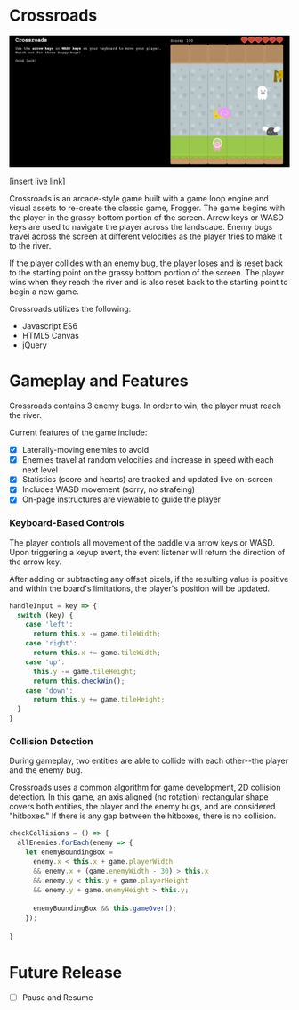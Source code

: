 # Crossroads

![](demo/crossroads-example.gif)

[insert live link]

Crossroads is an arcade-style game built with a game loop engine and visual assets to re-create the classic game, Frogger. The game begins with the player in the grassy bottom portion of the screen. Arrow keys or WASD keys are used to navigate the player across the landscape. Enemy bugs travel across the screen at different velocities as the player tries to make it to the river.

If the player collides with an enemy bug, the player loses and is reset back to the starting point on the grassy bottom portion of the screen. The player wins when they reach the river and is also reset back to the starting point to begin a new game.


Crossroads utilizes the following:
* Javascript ES6
* HTML5 Canvas
* jQuery

# Gameplay and Features

Crossroads contains 3 enemy bugs. In order to win, the player must reach the river.

Current features of the game include:
-[X] Laterally-moving enemies to avoid
-[X] Enemies travel at random velocities and increase in speed with each next level
-[X] Statistics (score and hearts) are tracked and updated live on-screen
-[X] Includes WASD movement (sorry, no strafeing)
-[X] On-page instructures are viewable to guide the player

### Keyboard-Based Controls

The player controls all movement of the paddle via arrow keys or WASD. Upon triggering a keyup event, the event listener will return the direction of the arrow key.

After adding or subtracting any offset pixels, if the resulting value is positive and within the board's limitations, the player's position will be updated.

```javascript
handleInput = key => {
  switch (key) {
    case 'left':
      return this.x -= game.tileWidth;
    case 'right':
      return this.x += game.tileWidth;
    case 'up':
      this.y -= game.tileHeight;
      return this.checkWin();
    case 'down':
      return this.y += game.tileHeight;
  }
}
```

### Collision Detection

  During gameplay, two entities are able to collide with each other--the player and the enemy bug.

  Crossroads uses a common algorithm for game development, 2D collision detection. In this game, an axis aligned (no rotation) rectangular shape covers both entities, the player and the enemy bugs, and are considered "hitboxes." If there is any gap between the hitboxes, there is no collision. 

  ```javascript
  checkCollisions = () => {
    allEnemies.forEach(enemy => {
      let enemyBoundingBox =
        enemy.x < this.x + game.playerWidth
        && enemy.x + (game.enemyWidth - 30) > this.x
        && enemy.y < this.y + game.playerHeight
        && enemy.y + game.enemyHeight > this.y;

        enemyBoundingBox && this.gameOver();
      });

  }
  ```

# Future Release
- [ ] Pause and Resume

